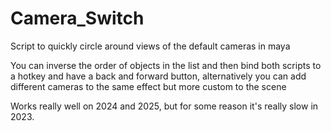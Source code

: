 # Camera_Switch
Script to quickly circle around views of the default cameras in maya

You can inverse the order of objects in the list and then bind both scripts to a hotkey and have a back and forward button, alternatively you can add different cameras to the same effect but more custom to the scene

Works really well on 2024 and 2025, but for some reason it's really slow in 2023.
